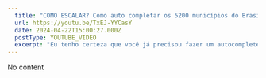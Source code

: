 ```yaml
---
  title: "COMO ESCALAR? Como auto completar os 5200 municípios do Brasil para milhares de usuários?"
  url: https://youtu.be/TxEJ-YYCasY
  date: 2024-04-22T15:00:27.000Z
  postType: YOUTUBE_VIDEO
  excerpt: "Eu tenho certeza que você já precisou fazer um autocomplete de algum dado nacional. Bancos, Estados, Cidades... felizmente a comunidade BR se uniu e transformou o BRASIL numa API! Sim, nesse vídeo vou mostrar como você pode usar a BrasilAPI pra pegar os dados de municipios do IBGE, que eu tenho certeza que pode ser diferencial em algum sistema seu, quando o CEP não for o suficiente. FIcou curioso pra ver mais sobre? Solta o play e bora ver! 🧑‍💻"
---
```

  
  No content
  